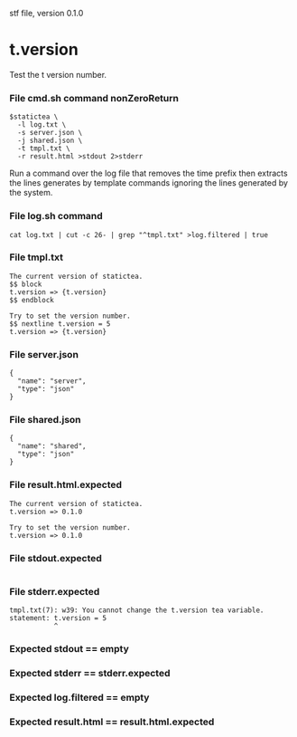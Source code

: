 stf file, version 0.1.0

# t.version

Test the t version number.

### File cmd.sh command nonZeroReturn

~~~
$statictea \
  -l log.txt \
  -s server.json \
  -j shared.json \
  -t tmpl.txt \
  -r result.html >stdout 2>stderr
~~~

Run a command over the log file that removes the time prefix then
extracts the lines generates by template commands ignoring the lines
generated by the system.

### File log.sh command

~~~
cat log.txt | cut -c 26- | grep "^tmpl.txt" >log.filtered | true
~~~

### File tmpl.txt

~~~
The current version of statictea.
$$ block
t.version => {t.version}
$$ endblock

Try to set the version number.
$$ nextline t.version = 5
t.version => {t.version}
~~~

### File server.json

~~~
{
  "name": "server",
  "type": "json"
}
~~~

### File shared.json

~~~
{
  "name": "shared",
  "type": "json"
}
~~~

### File result.html.expected

~~~
The current version of statictea.
t.version => 0.1.0

Try to set the version number.
t.version => 0.1.0
~~~

### File stdout.expected

~~~
~~~

### File stderr.expected

~~~
tmpl.txt(7): w39: You cannot change the t.version tea variable.
statement: t.version = 5
           ^
~~~

### Expected stdout == empty
### Expected stderr == stderr.expected
### Expected log.filtered == empty
### Expected result.html == result.html.expected
